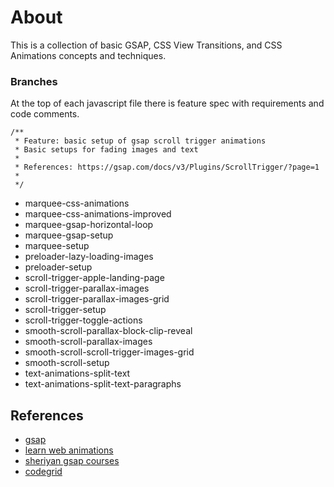 # About

This is a collection of basic GSAP, CSS View Transitions, and CSS Animations concepts and techniques.


### Branches

At the top of each javascript file there is feature spec with requirements and code comments.


```
/**
 * Feature: basic setup of gsap scroll trigger animations
 * Basic setups for fading images and text
 * 
 * References: https://gsap.com/docs/v3/Plugins/ScrollTrigger/?page=1
 * 
 */
```


-  marquee-css-animations
-  marquee-css-animations-improved
-  marquee-gsap-horizontal-loop
-  marquee-gsap-setup
-  marquee-setup
-  preloader-lazy-loading-images
-  preloader-setup
-  scroll-trigger-apple-landing-page
-  scroll-trigger-parallax-images
-  scroll-trigger-parallax-images-grid
-  scroll-trigger-setup
-  scroll-trigger-toggle-actions
-  smooth-scroll-parallax-block-clip-reveal
-  smooth-scroll-parallax-images
-  smooth-scroll-scroll-trigger-images-grid
-  smooth-scroll-setup
-  text-animations-split-text
-  text-animations-split-text-paragraphs




## References

- [gsap](https://gsap.com/docs/v3/)
- [learn web animations](https://vwlab.io/products/web-animations)
- [sheriyan gsap courses](https://www.youtube.com/playlist?list=PLbtI3_MArDOnIIJxB6xFtpnhM0wTwz0x6)
- [codegrid](https://www.youtube.com/@codegrid)




